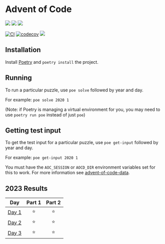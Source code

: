 # Advent of Code

![](https://img.shields.io/badge/day%20📅-3-blue)
![](https://img.shields.io/badge/stars%20⭐-4-yellow)
![](https://img.shields.io/badge/days%20completed-2-red)

[![CI](https://github.com/k2bd/advent-of-code/actions/workflows/ci.yml/badge.svg)](https://github.com/k2bd/advent-of-code/actions/workflows/ci.yml)
[![codecov](https://codecov.io/gh/k2bd/advent-of-code-python/graph/badge.svg?token=Q4VWZ3FKEC)](https://codecov.io/gh/k2bd/advent-of-code-python)
![](https://img.shields.io/github/last-commit/k2bd/advent-of-code)

## Installation

Install [Poetry](https://python-poetry.org/docs/) and `poetry install` the project.

## Running

To run a particular puzzle, use `poe solve` followed by year and day.

For example: `poe solve 2020 1`

(Note: if Poetry is managing a virtual environment for you, you may need to use `poetry run poe` instead of just `poe`)

## Getting test input

To get the test input for a particular puzzle, use `poe get-input` followed by year and day.

For example: `poe get-input 2020 1`

You must have the `AOC_SESSION` or `AOCD_DIR` environment variables set for this to work.
For more information see [advent-of-code-data](https://pypi.org/project/advent-of-code-data/).

<!--- advent_readme_stars table --->
## 2023 Results

| Day | Part 1 | Part 2 |
| :---: | :---: | :---: |
| [Day 1](https://adventofcode.com/2023/day/1) | ⭐ | ⭐ |
| [Day 2](https://adventofcode.com/2023/day/2) | ⭐ | ⭐ |
| [Day 3](https://adventofcode.com/2023/day/3) | ⭐ | ⭐ |
<!--- advent_readme_stars table --->
